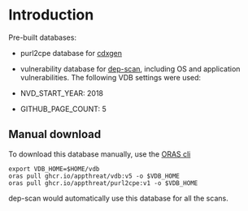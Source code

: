 # Introduction

Pre-built databases:

- purl2cpe database for [cdxgen](https://github.com/CycloneDX/cdxgen)
- vulnerability database for [dep-scan](https://github.com/AppThreat/dep-scan), including OS and application vulnerabilities. The following VDB settings were used:

- NVD_START_YEAR: 2018
- GITHUB_PAGE_COUNT: 5

## Manual download

To download this database manually, use the [ORAS cli](https://oras.land/cli/)

```
export VDB_HOME=$HOME/vdb
oras pull ghcr.io/appthreat/vdb:v5 -o $VDB_HOME
oras pull ghcr.io/appthreat/purl2cpe:v1 -o $VDB_HOME
```

dep-scan would automatically use this database for all the scans.
